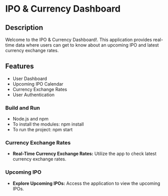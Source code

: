 # IPO & Currency Dashboard

## Description

Welcome to the IPO & Currency Dashboard!. This application provides real-time data where users can get to know about an upcoming IPO and latest currency exchange rates.

## Features

- User Dashboard
- Upcoming IPO Calendar
- Currency Exchange Rates
- User Authentication

### Build and Run

- Node.js and npm
- To install the modules: npm install
- To run the project: npm start

### Currency Exchange Rates

- **Real-Time Currency Exchange Rates:** Utilize the app to check latest currency exchange rates.

### Upcoming IPO

- **Explore Upcoming IPOs:** Access the application to view the upcoming IPOs.